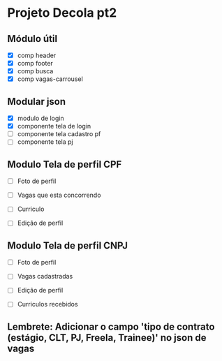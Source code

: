# Projeto Decola pt2


## Módulo útil 
- [x] comp header
 - [x] comp footer
 - [x] comp busca
- [x] comp vagas-carrousel

 ## Modular json
- [x] modulo de login
 - [x] componente tela de login
 - [ ] componente tela cadastro pf
 - [ ] componente tela pj
 
 ## Modulo Tela de perfil CPF
- [ ]  Foto de perfil
- [ ] Vagas que esta concorrendo
- [ ] Curriculo
- [ ] Edição de perfil


 ## Modulo Tela de perfil CNPJ
- [ ]  Foto de perfil
- [ ] Vagas cadastradas
- [ ] Edição de perfil
- [ ] Curriculos recebidos


## Lembrete: Adicionar o campo 'tipo de contrato (estágio, CLT, PJ, Freela, Trainee)' no json de vagas 
 